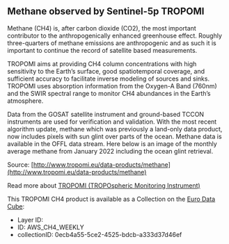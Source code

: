 ## Methane observed by Sentinel-5p TROPOMI

Methane (CH4) is, after carbon dioxide (CO2), the most important contributor to the anthropogenically enhanced greenhouse effect. Roughly three-quarters of methane emissions are anthropogenic and as such it is important to continue the record of satellite based measurements.

TROPOMI aims at providing CH4 column concentrations with high sensitivity to the Earth’s surface, good spatiotemporal coverage, and sufficient accuracy to facilitate inverse modeling of sources and sinks. TROPOMI uses absorption information from the Oxygen-A Band (760nm) and the SWIR spectral range to monitor CH4 abundances in the Earth’s atmosphere.

Data from the GOSAT satellite instrument and ground-based TCCON instruments are used for verification and validation. With the most recent algorithm update, methane which was previously a land-only data product, now includes pixels with sun glint over parts of the ocean. Methane data is available in the OFFL data stream. Here below is an image of the monthly average methane from January 2022 including the ocean glint retrieval.

Source: [http://www.tropomi.eu/data-products/methane](http://www.tropomi.eu/data-products/methane)

Read more about [TROPOMI (TROPOspheric Monitoring Instrument)](http://www.tropomi.eu)

This TROPOMI CH4 product is available as a Collection on the [Euro Data Cube](https://eurodatacube.com): 

- Layer ID:
- ID: AWS_CH4_WEEKLY
- collectionID: 0ecb4a55-5ce2-4525-bdcb-a333d37d46ef
